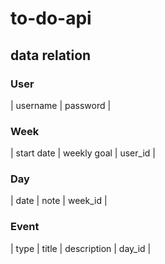 # to-do-api

## data relation
### User
| username | password |
### Week
| start date | weekly goal | user_id |
### Day
| date | note | week_id |
### Event
| type | title | description | day_id | 